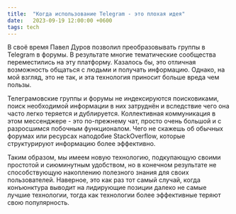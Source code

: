 ```yaml
---
title:  "Когда использование Telegram - это плохая идея"
date:   2023-09-19 12:00:00 +0600
tags: tech
---
```

В своё время Павел Дуров позволил преобразовывать группы в Telegram в форумы. В результате многие тематические сообщества переместились на эту платформу. Казалось бы, это отличная возможность общаться с людьми и получать информацию. Однако, на мой взгляд, это не так, и эта технология приносит больше вреда чем пользы.

Телеграмовские группы и форумы не индексируются поисковиками, поиск необходимой информации в них затруднён и вследствие чего она часто легко теряется и дублируется. Коллективная коммуникация в этом мессенджере - это по-прежнему чат, просто очень большой и с разросшимся побочным функционалом. Чего не скажешь об обычных форумах или ресурсах наподобие StackOverflow, которые структурируют информацию более эффективно.

Таким образом, мы имеем новую технологию, подкупающую своими простотой и сиюминутным удобством, но в конечном результате не способствующую накоплению полезного знания для своих пользователей. Наверное, это как раз тот самый случай, когда конъюнктура выводит на лидирующие позиции далеко не самые лучшие технологии, тогда как технологии более эффективные теряют свою популярность. 